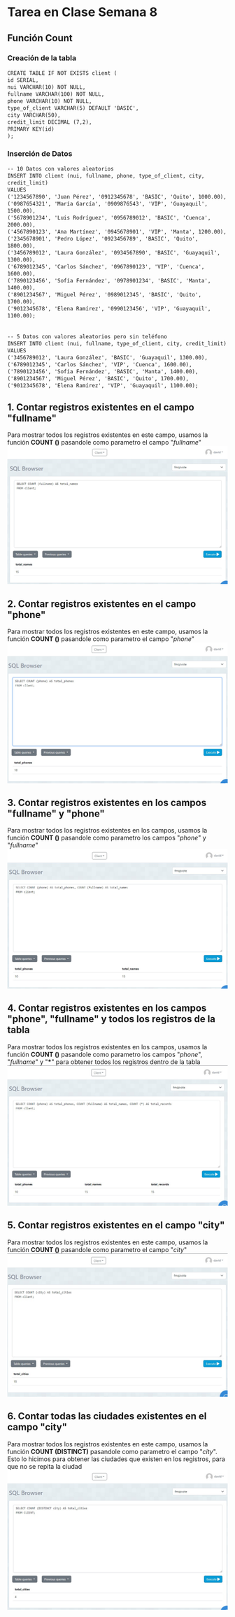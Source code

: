 # Tarea en Clase Semana 8
## Función Count
### Creación de la tabla
```mysql
CREATE TABLE IF NOT EXISTS client (
id SERIAL,
nui VARCHAR(10) NOT NULL,
fullname VARCHAR(100) NOT NULL,
phone VARCHAR(10) NOT NULL,
type_of_client VARCHAR(5) DEFAULT 'BASIC',
city VARCHAR(50),
credit_limit DECIMAL (7,2),
PRIMARY KEY(id)
);
```

### Inserción de Datos

```mysql
-- 10 Datos con valores aleatorios
INSERT INTO client (nui, fullname, phone, type_of_client, city, credit_limit) 
VALUES 
('1234567890', 'Juan Pérez', '0912345678', 'BASIC', 'Quito', 1000.00),
('0987654321', 'María García', '0909876543', 'VIP', 'Guayaquil', 1500.00),
('5678901234', 'Luis Rodríguez', '0956789012', 'BASIC', 'Cuenca', 2000.00),
('4567890123', 'Ana Martínez', '0945678901', 'VIP', 'Manta', 1200.00),
('2345678901', 'Pedro López', '0923456789', 'BASIC', 'Quito', 1800.00),
('3456789012', 'Laura González', '0934567890', 'BASIC', 'Guayaquil', 1300.00),
('6789012345', 'Carlos Sánchez', '0967890123', 'VIP', 'Cuenca', 1600.00),
('7890123456', 'Sofía Fernández', '0978901234', 'BASIC', 'Manta', 1400.00),
('8901234567', 'Miguel Pérez', '0989012345', 'BASIC', 'Quito', 1700.00),
('9012345678', 'Elena Ramírez', '0990123456', 'VIP', 'Guayaquil', 1100.00);


-- 5 Datos con valores aleatorios pero sin teléfono
INSERT INTO client (nui, fullname, type_of_client, city, credit_limit) 
VALUES 
('3456789012', 'Laura González', 'BASIC', 'Guayaquil', 1300.00),
('6789012345', 'Carlos Sánchez', 'VIP', 'Cuenca', 1600.00),
('7890123456', 'Sofía Fernández', 'BASIC', 'Manta', 1400.00),
('8901234567', 'Miguel Pérez', 'BASIC', 'Quito', 1700.00),
('9012345678', 'Elena Ramírez', 'VIP', 'Guayaquil', 1100.00);
```
## 1. Contar registros existentes en el campo "fullname"
Para mostrar todos los registros existentes en este campo, usamos la función **COUNT ()** pasandole como parametro el campo "*fullname*"
<img src="./capturas/TC1.jfif" alt="sentencia1"/>
## 2. Contar registros existentes en el campo "phone"
Para mostrar todos los registros existentes en este campo, usamos la función **COUNT ()** pasandole como parametro el campo "*phone*"
<img src="./capturas/TC2.jfif" alt="sentencia2"/>
## 3. Contar registros existentes en los campos "fullname" y "phone"
Para mostrar todos los registros existentes en los campos, usamos la función **COUNT ()** pasandole como parametro los campos "*phone*" y "*fullname*"
<img src="./capturas/TC3.jfif" alt="sentencia3"/>
## 4. Contar registros existentes en los campos "phone", "fullname" y todos los registros de la tabla
Para mostrar todos los registros existentes en los campos, usamos la función **COUNT ()** pasandole como parametro los campos "*phone*", "*fullname*" y "**\***" para obtener todos los registros dentro de la tabla
<img src="./capturas/TC4.jfif" alt="sentencia4"/>
## 5. Contar registros existentes en el campo "city"
Para mostrar todos los registros existentes en este campo, usamos la función **COUNT ()** pasandole como parametro el campo "*city*"
<img src="./capturas/TC5.jfif" alt="sentencia5"/>
## 6. Contar todas las ciudades existentes en el campo "city"
Para mostrar todos los registros existentes en este campo, usamos la función **COUNT (DISTINCT)** pasandole como parametro el campo "*city*". Esto lo hicimos para obtener las ciudades que existen en los registros, para que no se repita la ciudad
<img src="./capturas/TC6.jfif" alt="sentencia6"/>


